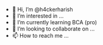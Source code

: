 - 👋 Hi, I’m @h4ckerharish
- 👀 I’m interested in ...
- 🌱 I’m currently learning BCA (pro)
- 💞️ I’m looking to collaborate on ...
- 📫 How to reach me ...

<!---
h4ckerharish/h4ckerharish is a ✨ special ✨ repository because its `README.md` (this file) appears on your GitHub profile.
You can click the Preview link to take a look at your changes.
--->
